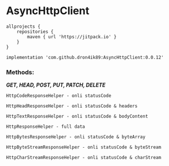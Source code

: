 # AsyncHttpClient
 
```
allprojects {
	repositories {
		maven { url 'https://jitpack.io' }
	}
}
```
 
```
implementation 'com.github.dron4ik89:AsyncHttpClient:0.0.12'
```

### Methods:
***GET, HEAD, POST, PUT, PATCH, DELETE***

```
HttpCodeResponseHelper - onli statusCode

HttpHeadResponseHelper - onli statusCode & headers

HttpTextResponseHelper - onli statusCode & bodyContent

HttpResponseHelper - full data

HttpBytesResponseHelper - onli statusCode & byteArray

HttpByteStreamResponseHelper - onli statusCode & byteStream

HttpCharStreamResponseHelper - onli statusCode & charStream
```
